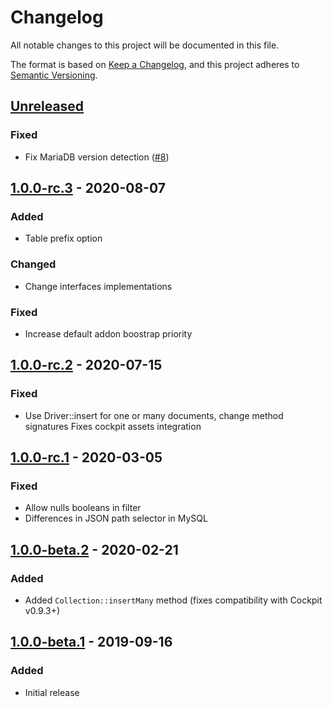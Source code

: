 # Changelog
All notable changes to this project will be documented in this file.

The format is based on [Keep a Changelog](https://keepachangelog.com/en/1.0.0/),
and this project adheres to [Semantic Versioning](https://semver.org/spec/v2.0.0.html).

## [Unreleased]
### Fixed
- Fix MariaDB version detection ([#8](https://github.com/piotr-cz/cockpit-sql-driver/pull/8))

## [1.0.0-rc.3] - 2020-08-07
### Added
- Table prefix option

### Changed
- Change interfaces implementations

### Fixed
- Increase default addon boostrap priority

## [1.0.0-rc.2] - 2020-07-15
### Fixed
- Use Driver::insert for one or many documents, change method signatures
  Fixes cockpit assets integration

## [1.0.0-rc.1] - 2020-03-05
### Fixed
- Allow nulls booleans in filter
- Differences in JSON path selector in MySQL

## [1.0.0-beta.2] - 2020-02-21
### Added
- Added `Collection::insertMany` method (fixes compatibility with Cockpit v0.9.3+)

## [1.0.0-beta.1] - 2019-09-16
### Added
- Initial release

[Unreleased]: https://github.com/piotr-cz/cockpit-sql-driver/compare/v1.0.0-rc.3...HEAD
[1.0.0-rc.3]: https://github.com/piotr-cz/cockpit-sql-driver/compare/v1.0.0-rc.2...v1.0.0-rc.3
[1.0.0-rc.2]: https://github.com/piotr-cz/cockpit-sql-driver/compare/v1.0.0-rc.1...v1.0.0-rc.2
[1.0.0-rc.1]: https://github.com/piotr-cz/cockpit-sql-driver/compare/v1.0.0-beta.2...v1.0.0-rc.1
[1.0.0-beta.2]: https://github.com/piotr-cz/cockpit-sql-driver/compare/v1.0.0-beta.1...v1.0.0-beta.2
[1.0.0-beta.1]: https://github.com/piotr-cz/cockpit-sql-driver/releases/tag/v1.0.0-beta.1
